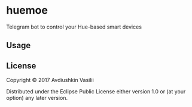 # huemoe
Telegram bot to control your Hue-based smart devices

## Usage

## License

Copyright © 2017 Avdiushkin Vasilii

Distributed under the Eclipse Public License either version 1.0 or (at
your option) any later version.
